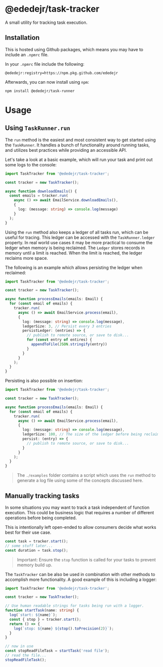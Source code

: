 # @ededejr/task-tracker
A small utility for tracking task execution.

## Installation
This is hosted using Github packages, which means you may have to include an `.npmrc` file.

In your `.npmrc` file include the following:
```
@ededejr:registry=https://npm.pkg.github.com/ededejr
```

Afterwards, you can now install using `npm`:
```
npm install @ededejr/task-runner
```

# Usage

## Using `TaskRunner.run`
The `run` method is the easiest and most consistent way to get started using the `TaskRunner`. It handles a bunch of functionality around running tasks, and utilizes best practices while providing an accessible API.

Let's take a look at a basic example, which will run your task and print out some logs to the console:

```ts
import TaskTracker from '@ededejr/task-tracker';

const tracker = new TaskTracker();

async function downloadEmails() {
  const emails = tracker.run(
    async () => await EmailService.downloadEmails(),
    {
      log: (message: string) => console.log(message)
    }
  );
}
```

Using the `run` method also keeps a ledger of all tasks run, which can be useful for tracing. This ledger can be accessed with the `TaskRunner.ledger` property. In real world use cases it may be more practical to consume the ledger when memory is being reclaimed. The `Ledger` stores records in memory until a limit is reached. When the limit is reached, the ledger reclaims more space.

The following is an example which allows persisting the ledger when reclaimed:

```ts
import TaskTracker from '@ededejr/task-tracker';

const tracker = new TaskTracker();

async function processEmails(emails: Email) {
  for (const email of emails) {
    tracker.run(
      async () => await EmailService.process(email),
      {
        log: (message: string) => console.log(message),
        ledgerSize: 3, // Persist every 3 entries
        persistLedger: (entries) => {
          // publish to remote source, or save to disk...
          for (const entry of entires) {
            appendToFile(JSON.stringify(entry))
          }
        }
      }
    );
  }
}
```

Persisting is also possible on insertion:

```ts
import TaskTracker from '@ededejr/task-tracker';

const tracker = new TaskTracker();

async function processEmails(emails: Email) {
  for (const email of emails) {
    tracker.run(
      async () => await EmailService.process(email),
      {
        log: (message: string) => console.log(message),
        ledgerSize: 100, // The size of the ledger before being reclaimed
        persist: (entry) => {
          // publish to remote source, or save to disk...
        }
      }
    );
  }
}
```


> The `./examples` folder contains a script which uses the `run` method to generate a log file using some of the concepts discussed here.


## Manually tracking tasks
In some situations you may want to track a task independent of function execution. This could be business logic that requires a number of different operations before being completed.

This is intentionally left open-ended to allow consumers decide what works best for their use case.

```ts
const task = tracker.start();
// some stuff later...
const duration = task.stop();
```

> Important: Ensure the `stop` function is called for your tasks to prevent memory build up.

The `TaskTracker` can be also be used in combination with other methods to accomplish more functionality. A good example of this is including a logger:

```ts
import TaskTracker from '@ededejr/task-tracker';

const tracker = new TaskTracker();

// Use human readable strings for tasks being run with a logger.
function startTask(name: string) {
  log(`start: ${name}`);
  const { stop } = tracker.start();
  return () => {
    log(`stop: ${name} ${stop().toPrecision(2)}`);
  }
}

// now in use
const stopReadFileTask = startTask('read file');
// read the file...
stopReadFileTask();
```
